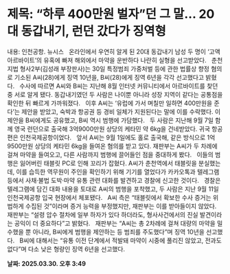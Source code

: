 # **제목: “하루 400만원 벌자”던 그 말… 20대 동갑내기, 런던 갔다가 징역형**

  내용: 인천공항. 뉴시스       온라인에서 우연히 알게 된 20대 동갑내기 남성 두 명이 ‘고액 아르바이트’의 유혹에 빠져 해외에서 마약을 운반하다 나란히 실형을 선고받았다.     춘천지법 형사2부(김성래 부장판사)는 30일 특정범죄 가중처벌 등에 관한 법률상 향정 혐의로 기소된 A씨(28)에게 징역 10년을, B씨(28)에게 징역 6년을 각각 선고했다고 밝혔다.     수사에 따르면 A씨와 B씨는 지난해 8월 인터넷 커뮤니티에서 아르바이트를 찾던 중 서로 알게 됐다. 동갑내기였던 두 사람은 나이뿐 아니라 성장 지역이 같다는 공통점을 확인한 뒤 빠르게 가까워졌다.     이후 A씨는 ‘유럽에 가서 며칠만 일하면 400만원을 준다’는 제안을 받았고, 숙박과 항공권 등 경비 일체가 지원된다는 말에 이를 수락했다. 이 제안을 B씨에게도 공유했고, B씨 역시 범행에 가담했다.     두 사람은 지난해 9월 7일 함께 영국 런던으로 출국해 3억9000만원 상당의 케타민 약 6kg을 건네받았다. 귀국 항공편은 인천국제공항이었다.     앞서 A씨는 9월 1일에도 홀로 출국해, 같은 방식으로 1억9500만원 상당의 케타민 6kg을 들여온 혐의를 받고 있다. 재판부는 A씨가 두 차례에 걸쳐 마약을 들여오고, 다른 사람까지 범행에 끌어들인 점을 중대하게 봤다.     이들의 범행은 잃어버린 태블릿 PC로 인해 꼬리가 잡혔다. A씨가 춘천역에서 태블릿을 분실했는데, 이를 습득한 역무원이 주인을 확인하기 위해 기기를 열었다가 카카오톡과 텔레그램 등에서 사채·불법 도박·마약 유통 관련 대화를 발견하고 경찰에 신고한 것이다.     경찰은 텔레그램에 담긴 대화 내용을 토대로 A씨의 범행을 포착했고, 두 사람은 지난 9월 11일 인천국제공항 입국 현장에서 체포됐다.     A씨 측은 “태블릿에서 확보한 수사 증거는 위법하게 수집된 것”이라며 증거 능력을 부정했지만, 재판부는 이를 받아들이지 않았다. 재판부는 “설령 압수 절차에 일부 하자가 있다 하더라도, 형사사건에서의 진실 발견이라는 공익이 더 중요하다”고 밝혔다.     재판부는 “A씨는 총 2차례에 걸쳐 대량의 마약을 밀수했을 뿐 아니라, B씨에게 범행을 제안하는 등 범죄를 주도했다”며 징역 10년을 선고했다.     B씨에 대해서는 “유통 이전 단계에서 적발돼 마약이 시중에 풀리진 않았고, 전과도 없다”며 다소 낮은 형량인 징역 6년을 선고했다.

  **날짜: 2025.03.30. 오후 3:49**